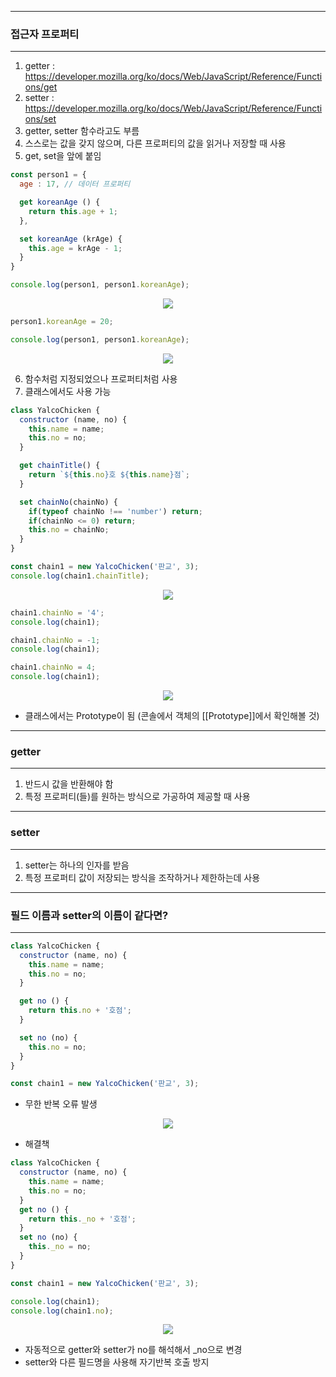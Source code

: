 -----
### 접근자 프로퍼티
-----
1. getter : https://developer.mozilla.org/ko/docs/Web/JavaScript/Reference/Functions/get
2. setter : https://developer.mozilla.org/ko/docs/Web/JavaScript/Reference/Functions/set
3. getter, setter 함수라고도 부름
4. 스스로는 값을 갖지 않으며, 다른 프로퍼티의 값을 읽거나 저장할 때 사용
5. get, set을 앞에 붙임
```js
const person1 = {
  age : 17, // 데이터 프로퍼티

  get koreanAge () {
    return this.age + 1;
  },

  set koreanAge (krAge) {
    this.age = krAge - 1;
  }
}

console.log(person1, person1.koreanAge);
```

<div align="center">
<img src="https://github.com/sooyounghan/Web/assets/34672301/627183ac-5195-44fb-8ae5-5b1a724386c5">
</div>

```js
person1.koreanAge = 20;

console.log(person1, person1.koreanAge);
```
<div align="center">
<img src="https://github.com/sooyounghan/Web/assets/34672301/31c73b75-fe1b-4561-a1eb-ce42beb36546">
</div>

6. 함수처럼 지정되었으나 프로퍼티처럼 사용
7. 클래스에서도 사용 가능
```js
class YalcoChicken {
  constructor (name, no) {
    this.name = name;
    this.no = no;
  }

  get chainTitle() {
    return `${this.no}호 ${this.name}점`;
  }

  set chainNo(chainNo) {
    if(typeof chainNo !== 'number') return;
    if(chainNo <= 0) return;
    this.no = chainNo;
  }
}

const chain1 = new YalcoChicken('판교', 3);
console.log(chain1.chainTitle);
```
<div align="center">
<img src="https://github.com/sooyounghan/Web/assets/34672301/82ddb871-34ce-486d-901a-9d7b1f097e73">
</div>

```js
chain1.chainNo = '4';
console.log(chain1);
```

```js
chain1.chainNo = -1;
console.log(chain1);
```

```js
chain1.chainNo = 4;
console.log(chain1);
```
<div align="center">
<img src="https://github.com/sooyounghan/Web/assets/34672301/4f851ac4-f702-4cd3-86e0-1fc3c8a273d9">
</div>

  - 클래스에서는 Prototype이 됨 (콘솔에서 객체의 [[Prototype]]에서 확인해볼 것)

-----
### getter
-----
1. 반드시 값을 반환해야 함
2. 특정 프로퍼티(들)를 원하는 방식으로 가공하여 제공할 때 사용

-----
### setter
-----
1. setter는 하나의 인자를 받음
2. 특정 프로퍼티 값이 저장되는 방식을 조작하거나 제한하는데 사용

-----
### 필드 이름과 setter의 이름이 같다면?
-----
```js
class YalcoChicken {
  constructor (name, no) {
    this.name = name;
    this.no = no;
  }

  get no () {
    return this.no + '호점';
  }

  set no (no) {
    this.no = no;
  }
}

const chain1 = new YalcoChicken('판교', 3);
```

  - 무한 반복 오류 발생
<div align="center">
<img src="https://github.com/sooyounghan/Web/assets/34672301/5f2e699b-5119-497d-af99-22faae66e52c">
</div>

  - 해결책
```js
class YalcoChicken {
  constructor (name, no) {
    this.name = name;
    this.no = no;
  }
  get no () { 
    return this._no + '호점'; 
  }
  set no (no) { 
    this._no = no;
  }
}

const chain1 = new YalcoChicken('판교', 3);

console.log(chain1);
console.log(chain1.no);
```
<div align="center">
<img src="https://github.com/sooyounghan/Web/assets/34672301/92f9d496-723e-4e6e-95b2-880287981b1d">
</div>

  - 자동적으로 getter와 setter가 no를 해석해서 _no으로 변경
  - setter와 다른 필드명을 사용해 자기반복 호출 방지


